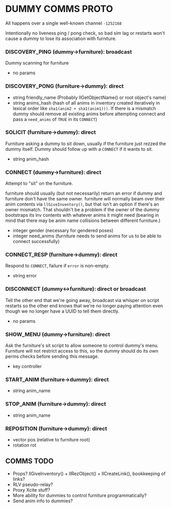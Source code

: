# DUMMY COMMS PROTO

All happens over a single well-known channel `-1252168`

Intentionally no liveness ping / pong check, so bad sim lag or restarts won't cause a dummy to lose its association with furniture.

### DISCOVERY_PING (dummy->furniture): broadcast

Dummy scanning for furniture

* no params

### DISCOVERY_PONG (furniture->dummy): direct
* string friendly_name (Probably llGetObjectName() or root object's name)
* string anims_hash (hash of all anims in inventory created iteratively in
  lexical order like `sha1(anim2 + sha1(anim1)))`. If there is a mismatch
  dummy should remove all existing anims before attempting connect and pass
  a `need_anims` of `TRUE` in its `CONNECT`)

### SOLICIT (furniture->dummy): direct

Furniture asking a dummy to sit down, usually if the
furniture just rezzed the dummy itself. Dummy should follow up
with a `CONNECT` if it wants to sit.

* string anim_hash

### CONNECT (dummy->furniture): direct

Attempt to "sit" on the furniture.

furniture should usually (but not necessarily) return an error if dummy and furniture don't have
the same owner. furniture will normally beam over their anim contents via `llGiveInventory()`,
but that isn't an option if there's an owner mismatch. That shouldn't be a problem if the
owner of the dummy bootstraps its inv contents with whatever anims it might need (bearing in
mind that there may be anim name collisions between different furniture.)

* integer gender (necessary for gendered poses)
* integer need_anims (furniture needs to send anims for us to be able to connect successfully)


### CONNECT_RESP (furniture->dummy): direct

Respond to `CONNECT`, failure if `error` is non-empty.

* string error

### DISCONNECT (dummy<->furniture): direct or broadcast

Tell the other end that we're going away, broadcast via whisper on script
restarts so the other end knows that we're no longer paying attention even
though we no longer have a UUID to tell them directly.

* no params

### SHOW_MENU (dummy->furniture): direct

Ask the furniture's sit script to allow someone to control dummy's menu.
Furniture will not restrict access to this, so the dummy should do its own perms checks
before sending this message.

* key controller

### START_ANIM (furniture->dummy): direct
* string anim_name

### STOP_ANIM (furniture->dummy): direct
* string anim_name

### REPOSITION (furniture->dummy): direct
* vector pos (relative to furniture root)
* rotation rot


## COMMS TODO

* Props? llGiveInventory() + llRezObject() + llCreateLink(), bookkeeping of links?
* RLV pseudo-relay?
* Proxy Xcite stuff?
* More ability for dummies to control furniture programmatically?
* Send anim info to dummies?
